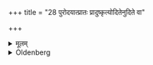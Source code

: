 +++
title = "28 पुरोदयात्प्रातः प्रादुष्कृत्योदितेनुदिते वा"

+++

<details><summary>मूलम्</summary>

पुरोदयात्प्रातः प्रादुष्कृत्योदितेनुदिते वा प्रात राहुतिं जुहुयात् २८
</details>

<details><summary>Oldenberg</summary>

28. In the morning he should set the fire in a blaze before sunrise, and should sacrifice the morning oblation before sunrise or after it.
</details>
